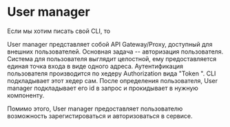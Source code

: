 # User manager
Если мы хотим писать свой CLI, то

User manager представляет собой API Gateway/Proxy, доступный для внешних пользователей.
Основная задача -- авторизация пользователя. Система для пользователя выглядит целостной, ему предоставляется единая точка входа в виде одного адреса.
Аутентификация пользователя производится по хедеру Authorization вида "Token <token>". CLI подкладывает этот хедер сам.
После определения пользователя, User manager подкладывает его id в запрос и прокидывает в нужную компоненту.

Помимо этого, User manager предоставляет пользователю возможность зарегистироваться и авторизоваться в сервисе.
